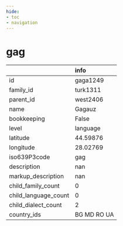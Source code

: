 ```yaml
---
hide:
- toc
- navigation
---
```

# gag
|                      | info        |
|:---------------------|:------------|
| id                   | gaga1249    |
| family_id            | turk1311    |
| parent_id            | west2406    |
| name                 | Gagauz      |
| bookkeeping          | False       |
| level                | language    |
| latitude             | 44.59876    |
| longitude            | 28.02769    |
| iso639P3code         | gag         |
| description          | nan         |
| markup_description   | nan         |
| child_family_count   | 0           |
| child_language_count | 0           |
| child_dialect_count  | 2           |
| country_ids          | BG MD RO UA |